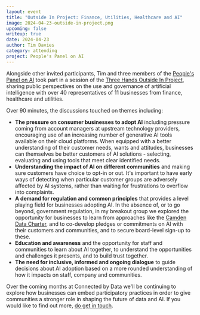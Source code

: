 ```yaml
---
layout: event
title: "Outside In Project: Finance, Utilities, Healthcare and AI"
image: 2024-04-23-outside-in-project.png
upcoming: false
writeup: true
date: 2024-04-23
author: Tim Davies
category: attending
project: People's Panel on AI
---
```


Alongside other invited participants, Tim and three members of the [People's Panel on AI](https://connectedbydata.org/projects/2023-peoples-panel-on-ai) took part in a session of the [Three Hands Outside In Project](https://www.threehands.co.uk/news/2023/the-outside-in-project-returns-for-2024/), sharing public perspectives on the use and governance of artificial intelligence with over 40 representatives of 11 businesses from finance, healthcare and utilities.

<!--more-->

Over 90 minutes, the discussions touched on themes including:

* **The pressure on consumer businesses to adopt AI** including pressure coming from account managers at upstream technology providers, encouraging use of an increasing number of generative AI tools available on their cloud platforms. When  equipped with a better understanding of their customer needs, wants and attitudes, businesses can themselves be better customers of AI solutions - selecting, evaluating and using tools that meet clear identified needs. 
* **Understanding the impact of AI on different communities** and making sure customers have choice to opt-in or out. It's important to have early ways of detecting when particular customer groups are adversely affected by AI systems, rather than waiting for frustrations to overflow into complaints. 
* **A demand for regulation and common principles**  that provides a level playing field for businesses adopting AI. In the absence of, or to go beyond, government regulation, in my breakout group we explored the opportunity for businesses to learn from approaches like the [Camden Data Charter](https://www.camden.gov.uk/developing-the-data-charter), and to co-develop pledges or commitments on AI with their customers and communities, and to secure board-level sign-up to these. 
* **Education and awareness** and the opportunity for staff and communities to learn about AI together, to understand the opportunities and challenges it presents, and to build trust together. 
* **The need for inclusive, informed and ongoing dialogue** to guide decisions about AI adoption based on a more rounded understanding of how it impacts on staff, company and communities. 

Over the coming months at Connected by Data we'll be continuing to explore how businesses can embed participatory practices in order to give communities a stronger role in shaping the future of data and AI. If you would like to find out more, [do get in touch](https://connectedbydata.org/offer/organisation).
